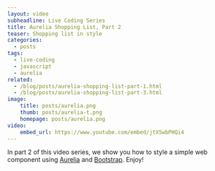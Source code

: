 ```yaml
---
layout: video
subheadline: Live Coding Series
title: Aurelia Shopping List, Part 2
teaser: Shopping list in style
categories:
  - posts
tags:
  - live-coding
  - javascript
  - aurelia
related:
  - /blog/posts/aurelia-shopping-list-part-1.html
  - /blog/posts/aurelia-shopping-list-part-3.html
image:
    title: posts/aurelia.png
    thumb: posts/aurelia-t.png
    homepage: posts/aurelia.png
video:
    embed_url: https://www.youtube.com/embed/jtX5wbPHQi4
---
```

In part 2 of this video series, we show you how to style a simple web component using [Aurelia][1] and [Bootstrap][2]. Enjoy!

[1]: http://aurelia.io
[2]: http://getbootstrap.com